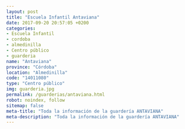 ```yaml
---
layout: post
title: "Escuela Infantil Antaviana"
date: 2017-09-20 20:57:05 +0200
categories:
- Escuela Infantil
- cordoba
- almedinilla
- Centro público
- guarderia
name: "Antaviana"
province: "Córdoba"
location: "Almedinilla"
code: "14011080"
type: "Centro público"
img: guarderia.jpg
permalink: /guarderias/antaviana.html
robot: noindex, follow
sitemap: false
meta-title: "Toda la información de la guardería ANTAVIANA"
meta-description: "Toda la información de la guardería ANTAVIANA"
---
```

